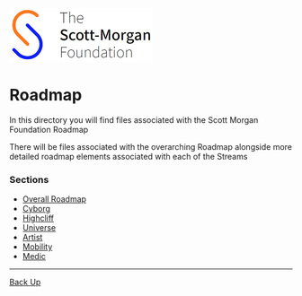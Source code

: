 ![smf-logo](../images/smf-logo.png)
# Roadmap

In this directory you will find files associated with the Scott Morgan Foundation Roadmap

There will be files associated with the overarching Roadmap alongside more detailed roadmap elements associated with each of the Streams

### Sections
- [Overall Roadmap](./overarching/readme.md)
- [Cyborg](./cyborg/readme,md)
- [Highcliff](./highcliff/readme.md)
- [Universe](./universe/readme.md)
- [Artist](./artist/readme.md)
- [Mobility](./mobility/readme.md)
- [Medic](./medic/readme.md)

<hr>

[Back Up](../README.md)

